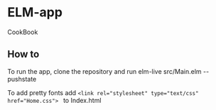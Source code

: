 # ELM-app
CookBook

## How to
To run the app, clone the repository and run elm-live src/Main.elm --pushstate

To add pretty fonts add 
```<link rel="stylesheet" type="text/css" href="Home.css"> ``` to Index.html
